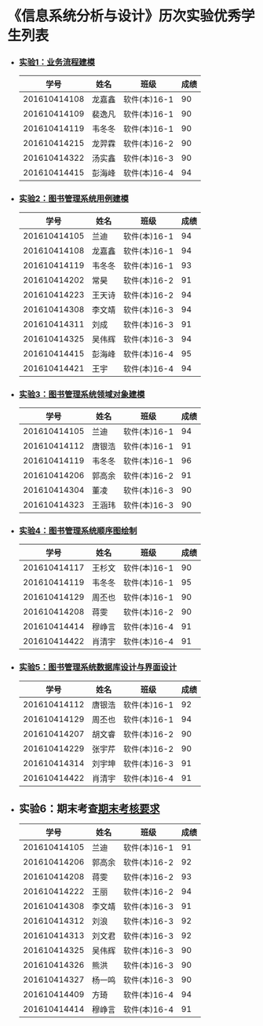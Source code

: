 <!-- markdownlint-disable MD033-->
<!-- 禁止MD033类型的警告 https://www.npmjs.com/package/markdownlint -->

# 《信息系统分析与设计》历次实验优秀学生列表

- ### [实验1：业务流程建模](./test1.md)
    |学号|姓名|班级|成绩|
    |---|---|---|---|
    |201610414108|龙嘉鑫|软件(本)16-1|90|
    |201610414109|裴逸凡|软件(本)16-1|90|
    |201610414119|韦冬冬|软件(本)16-1|90|
    |201610414215|龙羿霖|软件(本)16-2|90|
    |201610414322|汤实鑫|软件(本)16-3|90|
    |201610414415|彭海峰|软件(本)16-4|94|

- ### [实验2：图书管理系统用例建模](./test2.md)   
    |学号|姓名|班级|成绩|
    |---|---|---|---|
    |201610414105|兰迪|软件(本)16-1|94|
    |201610414108|龙嘉鑫|软件(本)16-1|94|
    |201610414119|韦冬冬|软件(本)16-1|93|
    |201610414202|常昊|软件(本)16-2|91|
    |201610414223|王天诗|软件(本)16-2|94|
    |201610414308|李文靖|软件(本)16-3|94|
    |201610414311|刘成|软件(本)16-3|91|
    |201610414325|吴伟辉|软件(本)16-3|94|
    |201610414415|彭海峰|软件(本)16-4|95|
    |201610414421|王宇|软件(本)16-4|94|
    
- ### [实验3：图书管理系统领域对象建模](./test3.md)
    |学号|姓名|班级|成绩|
    |---|---|---|---|
    |201610414105|兰迪|软件(本)16-1|94|
    |201610414112|唐银浩|软件(本)16-1|91|
    |201610414119|韦冬冬|软件(本)16-1|96|    
    |201610414206|郭高余|软件(本)16-2|91|
    |201610414304|董凌|软件(本)16-3|90|    
    |201610414323|王涵玮|软件(本)16-3|90|    
    
- ### [实验4：图书管理系统顺序图绘制](./test4.md)
    |学号|姓名|班级|成绩|
    |---|---|---|---|		
    |201610414117|王杉文|软件(本)16-1|90|
    |201610414119|韦冬冬|软件(本)16-1|95|    
    |201610414129|周丕也|软件(本)16-1|90|
    |201610414208|蒋雯|软件(本)16-2|90|
    |201610414414|穆峥言|软件(本)16-4|91|
    |201610414422|肖清宇|软件(本)16-4|91|    
    
- ### [实验5：图书管理系统数据库设计与界面设计](./test5.md)
      	      
    |学号|姓名|班级|成绩|
    |---|---|---|---|		
    |201610414112|唐银浩|软件(本)16-1|92|    
    |201610414129|周丕也|软件(本)16-1|94|    
    |201610414207|胡文睿|软件(本)16-2|90|    
    |201610414229|张宇芹|软件(本)16-2|90|    
    |201610414314|刘宇坤|软件(本)16-3|91|      
    |201610414422|肖清宇|软件(本)16-4|91| 

- ## 实验6：期末考查[期末考核要求](./test6.md)

    |学号|姓名|班级|成绩|
    |---|---|---|---|		
    |201610414105|兰迪|软件(本)16-1|91|
    |201610414206|郭高余|软件(本)16-2|92|
    |201610414208|蒋雯|软件(本)16-2|93|
    |201610414222|王丽|软件(本)16-2|94|
    |201610414308|李文靖|软件(本)16-3|91|
    |201610414312|刘浪|软件(本)16-3|92|
    |201610414313|刘文君|软件(本)16-3|92|
    |201610414325|吴伟辉|软件(本)16-3|90|
    |201610414326|熊洪|软件(本)16-3|90|
    |201610414327|杨一鸣|软件(本)16-3|90|
    |201610414409|方琦|软件(本)16-4|94|
    |201610414414|穆峥言|软件(本)16-4|91|
    
